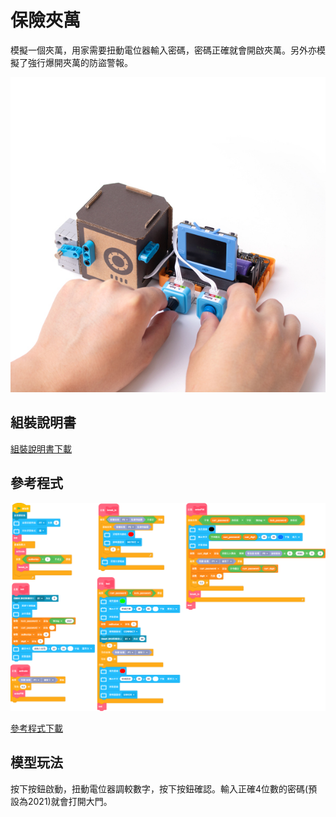 # 保險夾萬

模擬一個夾萬，用家需要扭動電位器輸入密碼，密碼正確就會開啟夾萬。另外亦模擬了強行爆開夾萬的防盜警報。

![](../images/safe.jpg)

## 組裝說明書

[組裝說明書下載](www.google.com)

## 參考程式

![](../images/safe_code.png)

[參考程式下載](www.google.com)

## 模型玩法

按下按鈕啟動，扭動電位器調較數字，按下按鈕確認。輸入正確4位數的密碼(預設為2021)就會打開大門。